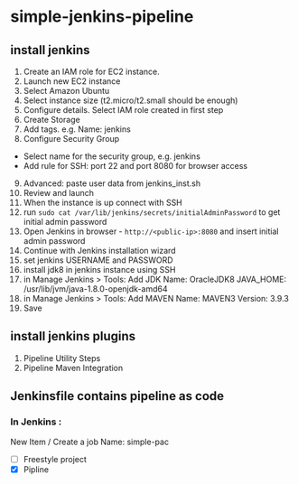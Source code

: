 # simple-jenkins-pipeline

## install jenkins
1. Create an IAM role for EC2 instance.
2. Launch new EC2 instance
3. Select Amazon Ubuntu
4. Select instance size (t2.micro/t2.small should be enough)
5. Configure details. Select IAM role created in first step
6. Create Storage
7. Add tags. e.g. Name: jenkins 
8. Configure Security Group
  * Select name for the security group, e.g. jenkins
  * Add rule for SSH: port 22 and port 8080 for browser access
9. Advanced: paste user data from jenkins_inst.sh
10. Review and launch
11. When the instance is up connect with SSH 
12. run `sudo cat /var/lib/jenkins/secrets/initialAdminPassword` to get initial admin password
13. Open Jenkins in browser - `http://<public-ip>:8080` and insert initial admin password 
14. Continue with Jenkins installation wizard
15. set jenkins USERNAME and PASSWORD
16. install jdk8 in jenkins instance using SSH
17. in Manage Jenkins > Tools: Add JDK
    Name: OracleJDK8
    JAVA_HOME: /usr/lib/jvm/java-1.8.0-openjdk-amd64
18. in Manage Jenkins > Tools: Add MAVEN
Name: MAVEN3
Version: 3.9.3
19. Save

## install jenkins plugins
1. Pipeline Utility Steps
2. Pipeline Maven Integration

## Jenkinsfile contains pipeline as code
### In Jenkins :
New Item / Create a job
Name: simple-pac
- [ ] Freestyle project
- [x] Pipline

